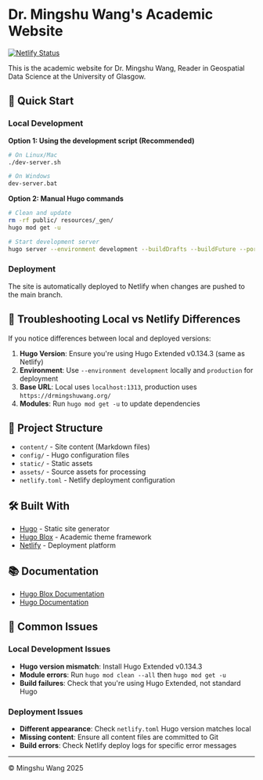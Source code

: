# Dr. Mingshu Wang's Academic Website

[![Netlify Status](https://api.netlify.com/api/v1/badges/your-badge-id/deploy-status)](https://app.netlify.com/sites/your-site-name/deploys)

This is the academic website for Dr. Mingshu Wang, Reader in Geospatial Data Science at the University of Glasgow.

## 🚀 Quick Start

### Local Development

**Option 1: Using the development script (Recommended)**
```bash
# On Linux/Mac
./dev-server.sh

# On Windows
dev-server.bat
```

**Option 2: Manual Hugo commands**
```bash
# Clean and update
rm -rf public/ resources/_gen/
hugo mod get -u

# Start development server
hugo server --environment development --buildDrafts --buildFuture --port 1313
```

### Deployment

The site is automatically deployed to Netlify when changes are pushed to the main branch.

## 🔧 Troubleshooting Local vs Netlify Differences

If you notice differences between local and deployed versions:

1. **Hugo Version**: Ensure you're using Hugo Extended v0.134.3 (same as Netlify)
2. **Environment**: Use `--environment development` locally and `production` for deployment
3. **Base URL**: Local uses `localhost:1313`, production uses `https://drmingshuwang.org/`
4. **Modules**: Run `hugo mod get -u` to update dependencies

## 📁 Project Structure

- `content/` - Site content (Markdown files)
- `config/` - Hugo configuration files
- `static/` - Static assets
- `assets/` - Source assets for processing
- `netlify.toml` - Netlify deployment configuration

## 🛠️ Built With

- [Hugo](https://gohugo.io/) - Static site generator
- [Hugo Blox](https://hugoblox.com/) - Academic theme framework
- [Netlify](https://netlify.com/) - Deployment platform

## 📚 Documentation

- [Hugo Blox Documentation](https://docs.hugoblox.com/)
- [Hugo Documentation](https://gohugo.io/documentation/)

## 🐛 Common Issues

### Local Development Issues
- **Hugo version mismatch**: Install Hugo Extended v0.134.3
- **Module errors**: Run `hugo mod clean --all` then `hugo mod get -u`
- **Build failures**: Check that you're using Hugo Extended, not standard Hugo

### Deployment Issues
- **Different appearance**: Check `netlify.toml` Hugo version matches local
- **Missing content**: Ensure all content files are committed to Git
- **Build errors**: Check Netlify deploy logs for specific error messages

---
© Mingshu Wang 2025
